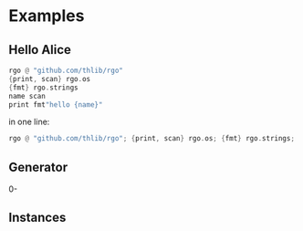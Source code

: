 # Examples

## Hello Alice

```rust
rgo @ "github.com/thlib/rgo"
{print, scan} rgo.os
{fmt} rgo.strings
name scan
print fmt"hello {name}"
```

in one line:
```rust
rgo @ "github.com/thlib/rgo"; {print, scan} rgo.os; {fmt} rgo.strings; name scan; print fmt"hello {name}"
```

## Generator
0-

## Instances



